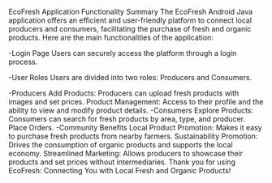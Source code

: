 EcoFresh Application Functionality Summary
The EcoFresh Android Java application offers an efficient and user-friendly platform to connect local producers and consumers, facilitating the purchase of fresh and organic products. Here are the main functionalities of the application:

-Login Page
Users can securely access the platform through a login process.

-User Roles
Users are divided into two roles: Producers and Consumers.

-Producers
Add Products: Producers can upload fresh products with images and set prices.
Product Management: Access to their profile and the ability to view and modify product details.
-Consumers
Explore Products: Consumers can search for fresh products by area, type, and producer.
Place Orders.
-Community Benefits
Local Product Promotion: Makes it easy to purchase fresh products from nearby farmers.
Sustainability Promotion: Drives the consumption of organic products and supports the local economy.
Streamlined Marketing: Allows producers to showcase their products and set prices without intermediaries.
Thank you for using EcoFresh: Connecting You with Local Fresh and Organic Products!
